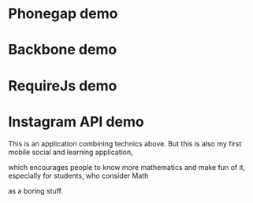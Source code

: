 
Phonegap demo
=======================
Backbone demo
=======================
RequireJs demo
=======================
Instagram API demo
=======================

This is an application combining technics above. But this is also my first mobile social and learning application,

which encourages people to know more mathematics and make fun of it, especially for students, who consider Math 

as a boring stuff. 
